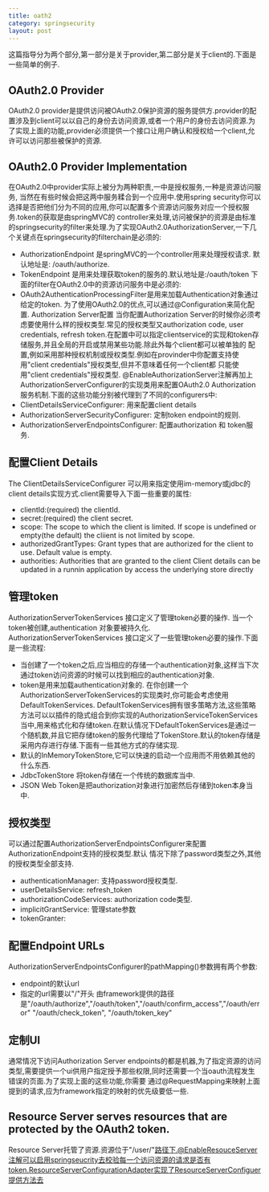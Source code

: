```yaml
---
title: oath2
category: springsecurity
layout: post
---
```

这篇指导分为两个部分,第一部分是关于provider,第二部分是关于client的.下面是一些简单的例子.
## OAuth2.0 Provider
OAuth2.0 provider是提供访问被OAuth2.0保护资源的服务提供方.provider的配置涉及到client可以以自己的身份去访问资源,或者一个用户的身份去访问资源.为了实现上面的功能,provider必须提供一个接口让用户确认和授权给一个client,允许可以访问那些被保护的资源.
## OAuth2.0 Provider Implementation
在OAuth2.0中provider实际上被分为两种职责,一中是授权服务,一种是资源访问服务, 当然在有些时候会把这两中服务糅合到一个应用中.使用spring security你可以选择是否把他们分为不同的应用,你可以配置多个资源访问服务对应一个授权服务.token的获取是由springMVC的
controller来处理,访问被保护的资源是由标准的springsecurity的filter来处理.为了实现OAuth2.0AuthorizationServer,一下几个关键点在springsecurity的filterchain是必须的:
- AuthorizationEndpoint 是springMVC的一个controller用来处理授权请求. 默认地址是: /oauth/authorize.
- TokenEndpoint 是用来处理获取token的服务的.默认地址是:/oauth/token
下面的filter在OAuth2.0中的资源访问服务中是必须的:
- OAuth2AuthenticationProcessingFilter是用来加载Authentication对象通过给定的token.
为了使用OAuth2.0的优点,可以通过@Configuration来简化配置.
Authorization Server配置
当你配置Authorization Server的时候你必须考虑要使用什么样的授权类型.常见的授权类型又authorization code, user credentials, 
refresh token.在配置中可以指定clientservice的实现和token存储服务,并且全局的开启或禁用某些功能.除此外每个client都可以被单独的
配置,例如采用那种授权机制或授权类型.例如在provinder中你配置支持使用"client credentials"授权类型,但并不意味着任何一个client都
只能使用"client credentials"授权类型.
@EnableAuthorizationServer注解再加上AuthorizationServerConfigurer的实现类用来配置OAuth2.0 Authorization 服务机制.下面的这些功能分别被代理到了不同的configurers中:
- ClientDetailsServiceConfigurer: 用来配置client details
- AuthorizationServerSecurityConfigurer: 定制token endpoint的规则.
- AuthorizationServerEndpointsConfigurer: 配置authorization 和 token服务.
## 配置Client Details
The ClientDetailsServiceConfigurer 可以用来指定使用im-memory或jdbc的client details实现方式.client需要导入下面一些重要的属性:
- clientId:(required) the clientId.
- secret:(required) the client secret.
- scope: The scope to which the client is limited. If scope is undefined or empty(the default) the cliient is not limited by
scope.
- authorizedGrantTypes: Grant types that are authorized for the client to use. Default value is empty.
- authorities: Authorities that are granted to the client
Client details can be updated in a runnin application by access the underlying store directly
## 管理token
AuthorizationServerTokenServices 接口定义了管理token必要的操作.
当一个token被创建,authentication 对象要被持久化.
AuthorizationServerTokenServices 接口定义了一些管理token必要的操作.下面是一些流程:
- 当创建了一个token之后,应当相应的存储一个authentication对象,这样当下次通过token访问资源的时候可以找到相应的authentication对象.
- token是用来加载authentication对象的.
在你创建一个AuthorizationServerTokenServices的实现类时,你可能会考虑使用DefaultTokenServices.
DefaultTokenServices拥有很多策略方法,这些策略方法可以以插件的隐式组合到你实现的AuthorizationServiceTokenServices当中,用来格式化和存储token.在默认情况下DefaultTokenServices是通过一个随机数,并且它把存储token的服务代理给了TokenStore.默认的token存储是采用内存进行存储.下面有一些其他方式的存储实现.
- 默认的InMemoryTokenStore,它可以快速的启动一个应用而不用依赖其他的什么东西.
- JdbcTokenStore 将token存储在一个传统的数据库当中.
- JSON Web Token是把authorization对象进行加密然后存储到token本身当中.
## 授权类型
可以通过配置AuthorizationServerEndpointsConfigurer来配置AuthorizationEndpoint支持的授权类型.默认
情况下除了password类型之外,其他的授权类型全部支持.
- authenticationManager: 支持password授权类型.
- userDetailsService: refresh_token
- authorizationCodeServices: authorization code类型.
- implicitGrantService: 管理state参数
- tokenGranter: 
## 配置Endpoint URLs
AuthorizationServerEndpointsConfigurer的pathMapping()参数拥有两个参数:
- endpoint的默认url
- 指定的url需要以"/"开头
由framework提供的路径是"/oauth/authorize","/oauth/token","/oauth/confirm_access","/oauth/error"
"/oauth/check_token", "/oauth/token_key"
## 定制UI
通常情况下访问Authorization Server endpoints的都是机器,为了指定资源的访问类型,需要提供一个ui供用户指定授予那些权限,同时还需要一个当oauth流程发生错误的页面.为了实现上面的这些功能,你需要
通过@RequestMapping来映射上面提到的请求,应为framework指定的映射的优先级要低一些.

## Resource Server serves resources that are protected by the OAuth2 token.
Resource Server托管了资源.资源位于"/user/"路径下.@EnableResouceServer注解可以启用springseucrity去校验每一个访问资源的请求是否有token.ResourceServerConfigurationAdapter实现了ResourceServerConfiguer提供方法去





















































































